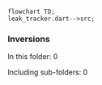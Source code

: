 <!---
Generated by https://github.com/polina-c/layerlens
Dependencies that create loops (inversions) are marked with `!`.
-->

```mermaid
flowchart TD;
leak_tracker.dart-->src;
```

### Inversions
In this folder: 0

Including sub-folders: 0


